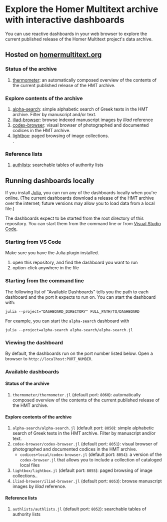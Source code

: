 # Explore the Homer Multitext archive with interactive dashboards

You can use reactive dashboards in your web browser to explore the current published release of the Homer Multitext project's data archive.  

## Hosted on [homermultitext.org](https://www.homermulitextorg)

### Status of the archive

1. [thermometer](https://www.homermultitext.org/thermometer/):  an automatically composed overview of the contents of the current published release of the HMT archive.

### Explore contents of the archive

1. [alpha-search](https://www.homermultitext.org/alpha-search):  simple alphabetic search of Greek texts in the HMT archive.  Filter by manuscript and/or text.
1. [iliad-browser](https://www.homermultitext.org/iliad-browser): browse indexed manuscript images by <em>Iliad</em> reference
1. [codex-browser](https://www.homermultitext.org/codex-browser): visual browser of photographed and documented codices in the HMT archive.
 1. [lightbox](https://www.homermultitext.org/lightbox/): paged browsing of image collections.  
.

### Reference lists

1. [authlists](https://www.homermultitext.org/authlists):  searchable tables of authority lists




## Running dashboards locally

If you install [Julia](https://julialang.org), you can run any of the dashboards locally when you're online. (The current dashboards download a release of the HMT archive over the internet; future versions may allow you to load data from a local file.)

The dashboards expect to be started from the root directory of this repository.  You can start them from the command line or from [Visual Studio Code](https://code.visualstudio.com).


### Starting from VS Code

Make sure you have the Julia plugin installed.

1. open this repository, and find the dashboard you want to run
2. option-click anywhere in the file


### Starting from the command line

The following list of "Available Dashboards" tells you the path to each dashboard and the port it expects to run on.  You can start the dashboard with:

`julia --project="DASHBOARD_DIRECTORY" FULL_PATH/TO/DASHBOARD`

For example, you can start the `alpha-search` dashboard with

`julia --project=alpha-search alpha-search/alpha-search.jl`

### Viewing the dashboard

By default, the dashboards run on the port number listed below.  Open a browser to `http://localhost:PORT_NUMBER`.



### Available dashboards

#### Status of the archive

1. `thermometer/thermometer.jl` (default port: `8060`):  automatically composed overview of the contents of the current published release of the HMT archive.

#### Explore contents of the archive

1. `alpha-search/alpha-search.jl` (default port: `8050`):  simple alphabetic search of Greek texts in the HMT archive.  Filter by manuscript and/or text.
1. `codex-browser/codex-browser.jl` (default port: `8051`): visual browser of photographed and documented codices in the HMT archive.
    - `codices+local/codex-browser.jl` (default port: `8054`): a version of the `codex-browser.jl` that allows you to include a collection of cataloged local files
1. `lightbox/lightbox.jl` (default port: `8055`): paged browsing of image collections..    
1. `iliad-browser/iliad-browser.jl` (default port: `8053`): browse manuscript images by *Iliad* reference.


#### Reference lists

1. `authlists/authlists.jl` (default port: `8052`):  searchable tables of authority lists




